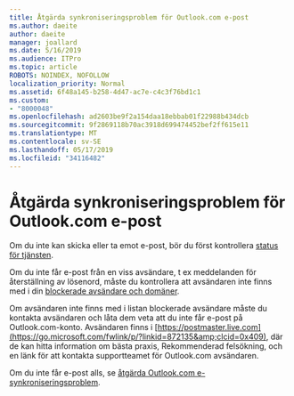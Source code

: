 ```yaml
---
title: Åtgärda synkroniseringsproblem för Outlook.com e-post
ms.author: daeite
author: daeite
manager: joallard
ms.date: 5/16/2019
ms.audience: ITPro
ms.topic: article
ROBOTS: NOINDEX, NOFOLLOW
localization_priority: Normal
ms.assetid: 6f48a145-b258-4d47-ac7e-c4c3f76bd1c1
ms.custom:
- "8000048"
ms.openlocfilehash: ad2603be9f2a154daa18ebbab01f22988b434dcb
ms.sourcegitcommit: 9f2869118b70ac3918d699474452bef2ff615e11
ms.translationtype: MT
ms.contentlocale: sv-SE
ms.lasthandoff: 05/17/2019
ms.locfileid: "34116482"
---
```

# <a name="fix-outlookcom-email-sync-issues"></a>Åtgärda synkroniseringsproblem för Outlook.com e-post

Om du inte kan skicka eller ta emot e-post, bör du först kontrollera [status för tjänsten](https://go.microsoft.com/fwlink/p/?linkid=837482&amp;clcid=0x409).
  
Om du inte får e-post från en viss avsändare, t ex meddelanden för återställning av lösenord, måste du kontrollera att avsändaren inte finns med i din [blockerade avsändare och domäner](https://outlook.live.com/mail/options/mail/junkEmail/blockedSendersAndDomains).
  
Om avsändaren inte finns med i listan blockerade avsändare måste du kontakta avsändaren och låta dem veta att du inte får e-post på Outlook.com-konto. Avsändaren finns i [https://postmaster.live.com](https://go.microsoft.com/fwlink/p/?linkid=872135&amp;clcid=0x409), där de kan hitta information om bästa praxis, Rekommenderad felsökning, och en länk för att kontakta supportteamet för Outlook.com avsändaren.
  
Om du inte får e-post alls, se [åtgärda Outlook.com e-synkroniseringsproblem](https://go.microsoft.com/fwlink/p/?linkid=2001207&amp;clcid=0x409).